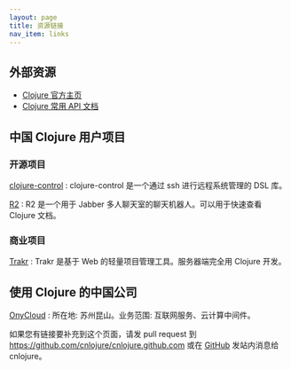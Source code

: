 ```yaml
---
layout: page
title: 资源链接
nav_item: links
---
```


## 外部资源

* [Clojure 官方主页](http://clojure.org)
* [Clojure 常用 API 文档](http://clojuredocs.org)

## 中国 Clojure 用户项目

### 开源项目

[clojure-control](https://github.com/killme2008/clojure-control)
: clojure-control 是一个通过 ssh 进行远程系统管理的 DSL 库。

[R2](https://github.com/onycloud/r2)
: R2 是一个用于 Jabber 多人聊天室的聊天机器人。可以用于快速查看
Clojure 文档。

### 商业项目

[Trakr](https://trakrapp.com)
: Trakr 是基于 Web 的轻量项目管理工具。服务器端完全用 Clojure 开发。

## 使用 Clojure 的中国公司

[OnyCloud](http://onycloud.com)
: 所在地: 苏州昆山。业务范围: 互联网服务、云计算中间件。


如果您有链接要补充到这个页面，请发 pull request 到
https://github.com/cnlojure/cnlojure.github.com 或在
[GitHub](http://github.com) 发站内消息给 cnlojure。
